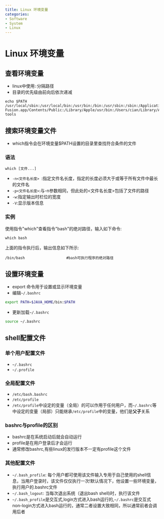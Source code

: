 ```yaml
---
title: Linux 环境变量
categories:
- Software
- System
- Linux
---
```

# Linux 环境变量

## 查看环境变量

- linux中使用`:`分隔路径
- 目录的优先级由前向后依次递减

```shell
echo $PATH
/usr/local/sbin:/usr/local/bin:/usr/bin:/bin:/usr/sbin:/sbin:/Applications/VMware Fusion.app/Contents/Public:/Library/Apple/usr/bin:/Users/cian/Library/Android/sdk/tools:/Users/cian/Library/Android/sdk/platform-tools
```

## 搜索环境变量文件

- which指令会在环境变量$PATH设置的目录里查找符合条件的文件

### 语法

```
which [文件...]
```

- `-n<文件名长度> `:指定文件名长度，指定的长度必须大于或等于所有文件中最长的文件名
- `-p<文件名长度>`:与-n参数相同，但此处的<文件名长度>包括了文件的路径
- `-w`:指定输出时栏位的宽度
- `-V`:显示版本信息

### 实例

使用指令"which"查看指令"bash"的绝对路径，输入如下命令:

```
which bash
```

上面的指令执行后，输出信息如下所示:

```
/bin/bash                   #bash可执行程序的绝对路径
```

## 设置环境变量

- export 命令用于设置或显示环境变量
- 编辑`~/.bashrc`

```bash
export PATH=$JAVA_HOME/bin:$PATH
```

- 更新加载`~/.bashrc`

```bash
source ~/.bashrc
```

## shell配置文件

### 单个用户配置文件

- `~/.bashrc`
- `~/.profile`


### 全局配置文件

- `/etc/bash.bashrc`
- `/etc/profile`
- `/etc/profile`中设定的变量（全局）的可以作用于任何用户，而`~/.bashrc`等中设定的变量（局部）只能继承`/etc/profile`中的变量，他们是**父子**关系

### bashrc与profile的区别

- bashrc是在系统启动后就会自动运行
- profile是在用户登录后才会运行
- 通常修改bashrc,有些linux的发行版本不一定有profile这个文件

### 其他配置文件

- `~/.bash_profile`: 每个用户都可使用该文件输入专用于自己使用的shell信息，当用户登录时，该文件仅仅执行一次!默认情况下，他设置一些环境变量，执行用户的.bashrc文件
- `~/.bash_logout`: 当每次退出系统（退出bash shell)时，执行该文件
- `~/.bash_profile`是交互式,login方式进入bash运行的,`~/.bashrc`是交互式non-login方式进入bash运行的，通常二者设置大致相同，所以通常前者会调用后者